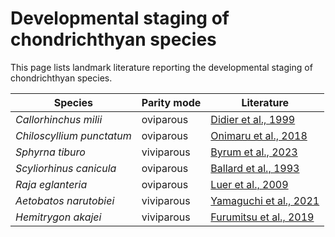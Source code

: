 # Developmental staging of chondrichthyan species

This page lists landmark literature reporting the developmental staging of chondrichthyan species.

|Species|Parity mode|Literature|
|----|----|----|
|*Callorhinchus milii*|oviparous|[Didier et al., 1999](https://onlinelibrary.wiley.com/doi/10.1002/(SICI)1097-4687(199804)236:1%3C25::AID-JMOR2%3E3.0.CO;2-N)|
|*Chiloscyllium punctatum*|oviparous|[Onimaru et al., 2018](https://anatomypubs.onlinelibrary.wiley.com/doi/10.1002/dvdy.24623)| 
|*Sphyrna tiburo*|viviparous|[Byrum et al., 2023](https://anatomypubs.onlinelibrary.wiley.com/doi/10.1002/dvdy.658)|
|*Scyliorhinus canicula*|oviparous|[Ballard et al., 1993](https://onlinelibrary.wiley.com/doi/abs/10.1002/jez.1402670309)|
|*Raja eglanteria*|oviparous|[Luer et al., 2009](https://link.springer.com/chapter/10.1007/978-1-4020-9703-4_9)|
|*Aetobatos narutobiei*|viviparous|[Yamaguchi et al., 2021](https://www.frontiersin.org/journals/marine-science/articles/10.3389/fmars.2021.768701/full)|
|*Hemitrygon akajei*|viviparous|[Furumitsu et al., 2019](https://link.springer.com/article/10.1007/s10228-019-00687-9)|
